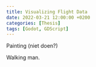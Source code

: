 ```yaml
---
title: Visualizing Flight Data
date: 2022-03-21 12:00:00 +0200
categories: [Thesis]
tags: [Godot, GDScript]
---
```



Painting (niet doen?)

Walking man.


